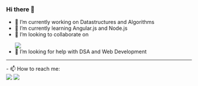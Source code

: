 ### Hi there 👋

<!--
**shivkumarverma/shivkumarverma** is a ✨ _special_ ✨ repository because its `README.md` (this file) appears on your GitHub profile.

Here are some ideas to get you started: -->

- 🔭 I’m currently working on Datastructures and Algorithms
- 🌱 I’m currently learning Angular.js and Node.js
- 👯 I’m looking to collaborate on <p></p> <a href = "https://www.linkedin.com/in/shiv-kumar-verma-3a8a83192/"><img src="https://img.shields.io/badge/LinkedIn-0077B5?style=for-the-badge&logo=linkedin&logoColor=white" /></a>
- 🤔 I’m looking for help with DSA and Web Development
<hr>
- 📫 How to reach me: 
     <br>
      <a href = "mailto:shivk.v047@gmail.com"><img src="https://img.shields.io/badge/Gmail-D14836?style=for-the-badge&logo=gmail&logoColor=white" /></a>
      <a href = "https://www.linkedin.com/in/shiv-kumar-verma-3a8a83192/"><img src="https://img.shields.io/badge/LinkedIn-0077B5?style=for-the-badge&logo=linkedin&logoColor=white" /></a>
      

<!-- 💬 Ask me about
- 😄 Pronouns: ...
- ⚡ Fun fact: ...: -->


